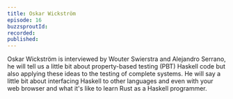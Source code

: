 ```yaml
---
title: Oskar Wickström
episode: 16
buzzsproutId:
recorded:
published:
---
```

Oskar Wickström is interviewed by Wouter Swierstra and Alejandro Serrano, he
will tell us a little bit about property-based testing (PBT) Haskell code but
also applying these ideas to the testing of complete systems. He will say a
little bit about interfacing Haskell to other languages and even with your web
browser and what it's like to learn Rust as a Haskell programmer.
